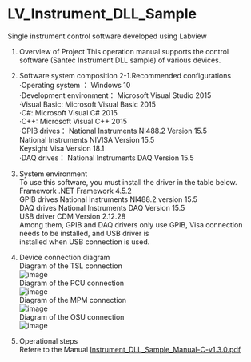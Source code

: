 # LV_Instrument_DLL_Sample
 Single instrument control software developed using Labview
1. Overview of Project
   This operation manual supports the control software (Santec Instrument DLL sample) of various devices.

2. Software system composition
   2-1.Recommended configurations  
       ·Operating system ：       Windows 10  
       ·Development environment： Microsoft Visual Studio 2015    
       ·Visual Basic:             Microsoft Visual Basic 2015  
       ·C#:                       Microsoft Visual C# 2015   
       ·C++:                      Microsoft Visual C++ 2015    
       ·GPIB drives：             National Instruments NI488.2 Version 15.5    
                                  National Instruments NIVISA Version 15.5    
                                  Keysight Visa Version 18.1    
       ·DAQ drives：              National Instruments DAQ Version 15.5    

3. System environment  
     To use this software, you must install the driver in the table below.  
     Framework                      .NET Framework 4.5.2  
     GPIB drives                    National Instruments NI488.2 version 15.5  
     DAQ drives                     National Instruments DAQ Version 15.5  
     USB driver                     CDM Version 2.12.28  
     Among them, GPIB and DAQ drivers only use GPIB, Visa connection needs to be installed, and USB driver is   
     installed when USB connection is used.  

4. Device connection diagram  
   Diagram of the TSL connection  
   ![image](https://github.com/santec-corporation/VS_Instrument_DLL_Sample/assets/132535077/e65b3709-e870-48bf-86b3-57d931ffe8dc)  
   Diagram of the PCU connection  
   ![image](https://github.com/santec-corporation/VS_Instrument_DLL_Sample/assets/132535077/08cc6823-214a-468b-8942-2edce916811b)  
   Diagram of the MPM connection  
   ![image](https://github.com/santec-corporation/VS_Instrument_DLL_Sample/assets/132535077/528d10d6-334b-4ed4-9e36-05aa267f0c0a)  
   Diagram of the OSU connection  
   ![image](https://github.com/santec-corporation/VS_Instrument_DLL_Sample/assets/132535077/048eefa1-2306-4c3a-bdce-0622cac74684)  
6. Operational steps  
    Refere to the Manual [Instrument_DLL_Sample_Manual-C-v1.3.0.pdf](https://github.com/santec-corporation/VS_Instrument_DLL_Sample/files/11933711/Instrument_DLL_Sample_Manual-C-v1.3.0.pdf)
